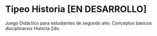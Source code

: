 # Tipeo Historia [EN DESARROLLO]
Juego Didáctico para estudiantes de segundo año. 
Conceptos básicos disciplinarios Historia 2do. 


